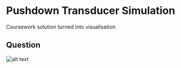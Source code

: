 # Pushdown Transducer Simulation
Coursework solution turned into visualisation

## Question
![alt text](https://github.com/AddilAfzal/Theory-of-comp/blob/master/question3.jpg "Logo Title Text 1")
